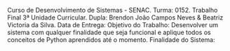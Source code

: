 Curso de Desenvolvimento de Sistemas - SENAC.
Turma: 0152.
Trabalho Final 3ª Unidade Curricular.
Dupla: Brendon João Campos Neves & Beatriz Victoria da Silva.
Data de Entrega: 
Objetivo do Trabalho: Desenvolver um sistema com qualquer finalidade que seja funcional e aplique todos os conceitos de Python aprendidos até o momento.
Finalidade do Sistema: 